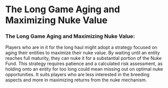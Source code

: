 # The Long Game Aging and Maximizing Nuke Value

### The Long Game Aging and Maximizing Nuke Value:

Players who are in it for the long haul might adopt a strategy focused on aging their entities to maximize their nuke value. By waiting until an entity reaches full maturity, they can nuke it for a substantial portion of the Nuke Fund. This strategy requires patience and a calculated risk assessment, as holding onto an entity for too long could mean missing out on optimal nuke opportunities. It suits players who are less interested in the breeding aspects and more in maximizing returns from the nuke mechanism.
